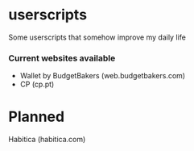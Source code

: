 # userscripts

 Some userscripts that somehow improve my daily life

### Current websites available

- Wallet by BudgetBakers (web.budgetbakers.com)
- CP (cp.pt)

# Planned

 Habitica (habitica.com)
